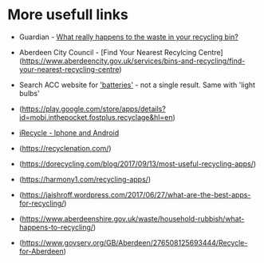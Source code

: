 
# More usefull links

* Guardian - [What really happens to the waste in your recycling bin?](https://www.theguardian.com/news/audio/2019/jul/08/what-really-happens-to-the-waste-in-your-recycling-bin-podcast)
* Aberdeen City Council - [Find Your Nearest Recylcing Centre] (https://www.aberdeencity.gov.uk/services/bins-and-recycling/find-your-nearest-recycling-centre)
* Search ACC website for ['batteries'](https://www.aberdeencity.gov.uk/search/content?keys=batteries) - not a single result. Same with 'light bulbs'

* (https://play.google.com/store/apps/details?id=mobi.inthepocket.fostplus.recyclage&hl=en)

* [iRecycle - Iphone and Android](https://earth911.com/irecycle/)

* (https://recyclenation.com/)

* (https://dorecycling.com/blog/2017/09/13/most-useful-recycling-apps/)

* (https://harmony1.com/recycling-apps/)

* (https://jaishroff.wordpress.com/2017/06/27/what-are-the-best-apps-for-recycling/)

* (https://www.aberdeenshire.gov.uk/waste/household-rubbish/what-happens-to-recycling/)

* (https://www.govserv.org/GB/Aberdeen/276508125693444/Recycle-for-Aberdeen)
